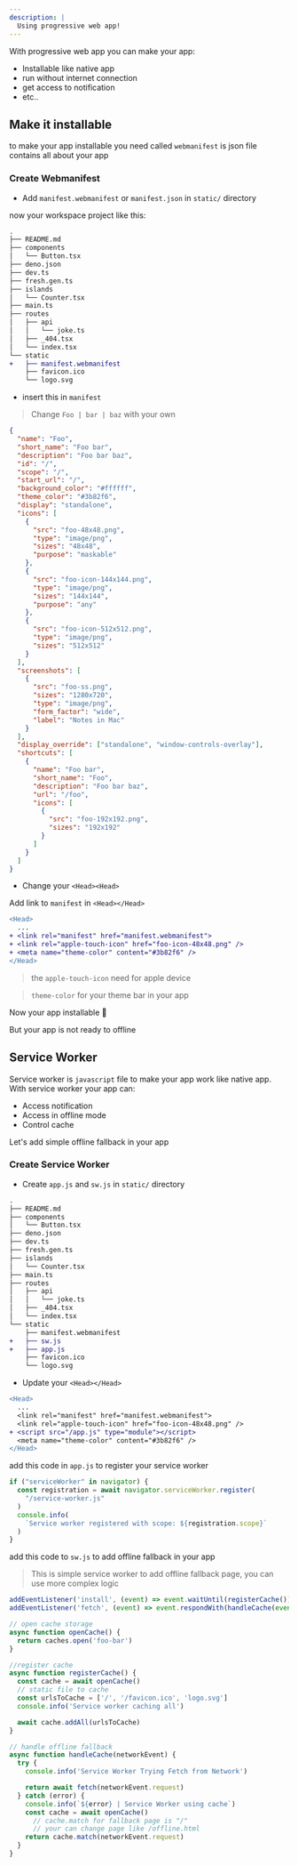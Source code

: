 ```yaml
---
description: |
  Using progressive web app!
---
```


With progressive web app you can make your app:

- Installable like native app
- run without internet connection
- get access to notification
- etc..

## Make it installable
to make your app installable you need called `webmanifest` is json file contains all about your app

### Create Webmanifest

- Add `manifest.webmanifest` or `manifest.json` in `static/` directory 

now your workspace project like this:

```diff
.
├── README.md
├── components
│   └── Button.tsx
├── deno.json
├── dev.ts
├── fresh.gen.ts
├── islands
│   └── Counter.tsx
├── main.ts
├── routes
│   ├── api
│   │   └── joke.ts
│   ├── _404.tsx
│   └── index.tsx
└── static
+   ├── manifest.webmanifest
    ├── favicon.ico
    └── logo.svg
```


- insert this in `manifest`

> Change `Foo | bar | baz` with your own

```json
{
  "name": "Foo",
  "short_name": "Foo bar",
  "description": "Foo bar baz",
  "id": "/",
  "scope": "/",
  "start_url": "/",
  "background_color": "#ffffff",
  "theme_color": "#3b82f6",
  "display": "standalone",
  "icons": [
    {
      "src": "foo-48x48.png",
      "type": "image/png",
      "sizes": "48x48",
      "purpose": "maskable"
    },
    {
      "src": "foo-icon-144x144.png",
      "type": "image/png",
      "sizes": "144x144",
      "purpose": "any"
    },
    {
      "src": "foo-icon-512x512.png",
      "type": "image/png",
      "sizes": "512x512"
    }
  ],
  "screenshots": [
    {
      "src": "foo-ss.png",
      "sizes": "1280x720",
      "type": "image/png",
      "form_factor": "wide",
      "label": "Notes in Mac"
    }
  ],
  "display_override": ["standalone", "window-controls-overlay"],
  "shortcuts": [
    {
      "name": "Foo bar",
      "short_name": "Foo",
      "description": "Foo bar baz",
      "url": "/foo",
      "icons": [
        {
          "src": "foo-192x192.png",
          "sizes": "192x192"
        }
      ]
    }
  ]
}
```

- Change your `<Head><Head>`

Add link to `manifest` in `<Head></Head>`

```diff
<Head>
  ...
+ <link rel="manifest" href="manifest.webmanifest">
+ <link rel="apple-touch-icon" href="foo-icon-48x48.png" />
+ <meta name="theme-color" content="#3b82f6" />
</Head>
```
> the `apple-touch-icon` need for apple device

> `theme-color` for your theme bar in your app

Now your app installable 🚀

But your app is not ready to offline

## Service Worker
Service worker is `javascript` file to make your app work like native app.
With service worker your app can:
- Access notification
- Access in offline mode
- Control cache

Let's add simple offline fallback in your app

### Create Service Worker
- Create `app.js` and `sw.js` in `static/` directory
```diff
.
├── README.md
├── components
│   └── Button.tsx
├── deno.json
├── dev.ts
├── fresh.gen.ts
├── islands
│   └── Counter.tsx
├── main.ts
├── routes
│   ├── api
│   │   └── joke.ts
│   ├── _404.tsx
│   └── index.tsx
└── static
    ├── manifest.webmanifest
+   ├── sw.js
+   ├── app.js
    ├── favicon.ico
    └── logo.svg
```

- Update your `<Head></Head>`
```diff
<Head>
  ...
  <link rel="manifest" href="manifest.webmanifest">
  <link rel="apple-touch-icon" href="foo-icon-48x48.png" />
+ <script src="/app.js" type="module"></script>
  <meta name="theme-color" content="#3b82f6" />
</Head>
```

add this code in `app.js` to register your service worker

```js
if ("serviceWorker" in navigator) {
  const registration = await navigator.serviceWorker.register(
    "/service-worker.js"
  )
  console.info(
    `Service worker registered with scope: ${registration.scope}`
  )
}
```

add this code to `sw.js` to add offline fallback in your app

> This is simple service worker to add offline fallback page, you can use more complex logic
```js
addEventListener('install', (event) => event.waitUntil(registerCache()))
addEventListener('fetch', (event) => event.respondWith(handleCache(event)))

// open cache storage
async function openCache() {
  return caches.open('foo-bar')
}

//register cache
async function registerCache() {
  const cache = await openCache()
  // static file to cache
  const urlsToCache = ['/', '/favicon.ico', 'logo.svg']
  console.info('Service worker caching all')

  await cache.addAll(urlsToCache)
}

// handle offline fallback
async function handleCache(networkEvent) {
  try {
    console.info('Service Worker Trying Fetch from Network')

    return await fetch(networkEvent.request)
  } catch (error) {
    console.info(`${error} | Service Worker using cache`)
    const cache = await openCache()
      // cache.match for fallback page is "/"
      // your can change page like /offline.html
    return cache.match(networkEvent.request)
  }
}

```